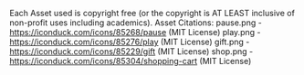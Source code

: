 Each Asset used is copyright free (or the copyright is AT LEAST inclusive of non-profit uses including academics).
Asset Citations:
pause.png - https://iconduck.com/icons/85268/pause (MIT License)
play.png - https://iconduck.com/icons/85276/play (MIT License)
gift.png - https://iconduck.com/icons/85229/gift (MIT License)
shop.png - https://iconduck.com/icons/85304/shopping-cart (MIT License)